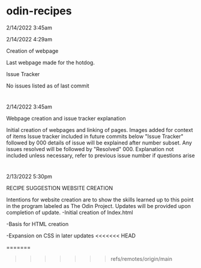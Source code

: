# odin-recipes
2/14/2022 3:45am

2/14/2022 4:29am

Creation of webpage

Last webpage made for the hotdog.

Issue Tracker

No issues listed as of last commit
#
2/14/2022 3:45am

Webpage creation and issue tracker explanation

Initial creation of webpages and linking of pages. Images added for context of items Issue tracker included in future commits below "Issue Tracker" followed by 000 details of issue will be explained after number subset. Any issues resolved will be followed by "Resolved" 000. Explanation not included unless necessary, refer to previous issue number if questions arise
#
2/13/2022 5:30pm

RECIPE SUGGESTION WEBSITE CREATION

Intentions for website creation are to show the skills learned up to this point in the program labeled as The Odin Project. Updates will be provided upon completion of update.
-Initial creation of Index.html

-Basis for HTML creation

-Expansion on CSS in later updates
<<<<<<< HEAD

=======
>>>>>>> refs/remotes/origin/main

